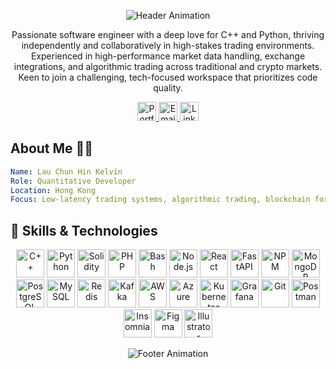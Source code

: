 <p align="center">
  <img src="https://capsule-render.vercel.app/api?type=waving&color=gradient&height=200&section=header&text=Hello,%20I'm%20Kelvin%20Lau!&fontSize=50&animation=fadeIn" alt="Header Animation">
</p>

<p align="center">
  Passionate software engineer with a deep love for C++ and Python, thriving independently and collaboratively in high-stakes trading environments. Experienced in high-performance market data handling, exchange integrations, and algorithmic trading across traditional and crypto markets. Keen to join a challenging, tech-focused workspace that prioritizes code quality.
</p>

<p align="center">
  <a href="https://lauchunhin.com">
    <img src="https://img.shields.io/badge/Portfolio-Website-blue?style=flat&logo=google-chrome&logoColor=white" alt="Portfolio" height="30">
  </a>
  <a href="mailto:kelvinlau1357@gmail.com">
    <img src="https://img.shields.io/badge/Email-Me-red?style=flat&logo=gmail&logoColor=white" alt="Email" height="30">
  </a>
  <a href="https://www.linkedin.com/in/kelvin-lau-251917316">
    <img src="https://img.shields.io/badge/LinkedIn-Connect-blue?style=flat&logo=linkedin&logoColor=white" alt="LinkedIn" height="30">
  </a>
</p>

## About Me 👨‍💻

```yaml
Name: Lau Chun Hin Kelvin
Role: Quantitative Developer
Location: Hong Kong
Focus: Low-latency trading systems, algorithmic trading, blockchain for finance
```

## 🚀 Skills & Technologies

<p align="center">
  <img src="https://cdn.jsdelivr.net/gh/devicons/devicon/icons/cplusplus/cplusplus-original.svg" alt="C++" width="45" height="45" title="C++ (Modern C++17/20, Multithreading, Boost.Asio)">
  <img src="https://cdn.jsdelivr.net/gh/devicons/devicon/icons/python/python-original.svg" alt="Python" width="45" height="45" title="Python for automation and AI integration">
  <img src="https://cdn.jsdelivr.net/gh/devicons/devicon/icons/solidity/solidity-original.svg" alt="Solidity" width="45" height="45" title="Solidity for smart contracts and ERC standards">
  <img src="https://cdn.jsdelivr.net/gh/devicons/devicon/icons/php/php-original.svg" alt="PHP" width="45" height="45" title="PHP for web development">
  <img src="https://cdn.jsdelivr.net/gh/devicons/devicon/icons/bash/bash-original.svg" alt="Bash" width="45" height="45" title="Bash scripting and automation">
  <img src="https://cdn.jsdelivr.net/gh/devicons/devicon/icons/nodejs/nodejs-original.svg" alt="Node.js" width="45" height="45" title="Node.js for backend development">
  <img src="https://cdn.jsdelivr.net/gh/devicons/devicon/icons/react/react-original.svg" alt="React" width="45" height="45" title="React for frontend development">
  <img src="https://cdn.jsdelivr.net/gh/devicons/devicon/icons/fastapi/fastapi-original.svg" alt="FastAPI" width="45" height="45" title="FastAPI for high-performance APIs">
  <img src="https://cdn.jsdelivr.net/gh/devicons/devicon/icons/npm/npm-original-wordmark.svg" alt="NPM" width="45" height="45" title="NPM package management">
  <img src="https://cdn.jsdelivr.net/gh/devicons/devicon/icons/mongodb/mongodb-original.svg" alt="MongoDB" width="45" height="45" title="MongoDB for NoSQL database">
  <img src="https://cdn.jsdelivr.net/gh/devicons/devicon/icons/postgresql/postgresql-original.svg" alt="PostgreSQL" width="45" height="45" title="PostgreSQL for relational database">
  <img src="https://cdn.jsdelivr.net/gh/devicons/devicon/icons/mysql/mysql-original.svg" alt="MySQL" width="45" height="45" title="MySQL for data management">
  <img src="https://cdn.jsdelivr.net/gh/devicons/devicon/icons/redis/redis-original.svg" alt="Redis" width="45" height="45" title="Redis for caching and data structures">
  <img src="https://cdn.jsdelivr.net/gh/devicons/devicon@latest/icons/apachekafka/apachekafka-original.svg" alt="Kafka" width="45" height="45" title="Apache Kafka for stream processing">
  <img src="https://cdn.jsdelivr.net/gh/devicons/devicon@latest/icons/amazonwebservices/amazonwebservices-original-wordmark.svg" alt="AWS" width="45" height="45" title="AWS Cloud Services">
  <img src="https://cdn.jsdelivr.net/gh/devicons/devicon/icons/azure/azure-original.svg" alt="Azure" width="45" height="45" title="Microsoft Azure Cloud">
  <img src="https://cdn.jsdelivr.net/gh/devicons/devicon/icons/kubernetes/kubernetes-plain.svg" alt="Kubernetes" width="45" height="45" title="Kubernetes container orchestration">
  <img src="https://cdn.jsdelivr.net/gh/devicons/devicon/icons/grafana/grafana-original.svg" alt="Grafana" width="45" height="45" title="Grafana for monitoring and visualization">
  <img src="https://cdn.jsdelivr.net/gh/devicons/devicon/icons/git/git-original.svg" alt="Git" width="45" height="45" title="Git version control">
  <img src="https://cdn.jsdelivr.net/gh/devicons/devicon/icons/postman/postman-original.svg" alt="Postman" width="45" height="45" title="Postman for API testing">
  <img src="https://cdn.jsdelivr.net/gh/devicons/devicon/icons/insomnia/insomnia-original.svg" alt="Insomnia" width="45" height="45" title="Insomnia for API development">
  <img src="https://cdn.jsdelivr.net/gh/devicons/devicon/icons/figma/figma-original.svg" alt="Figma" width="45" height="45" title="Figma for UI/UX design">
  <img src="https://cdn.jsdelivr.net/gh/devicons/devicon/icons/illustrator/illustrator-plain.svg" alt="Illustrator" width="45" height="45" title="Adobe Illustrator for vector graphics">
</p>

<p align="center">
  <img src="https://capsule-render.vercel.app/api?type=waving&color=FFCC00:FFD700&height=100&section=footer" alt="Footer Animation">
</p>
